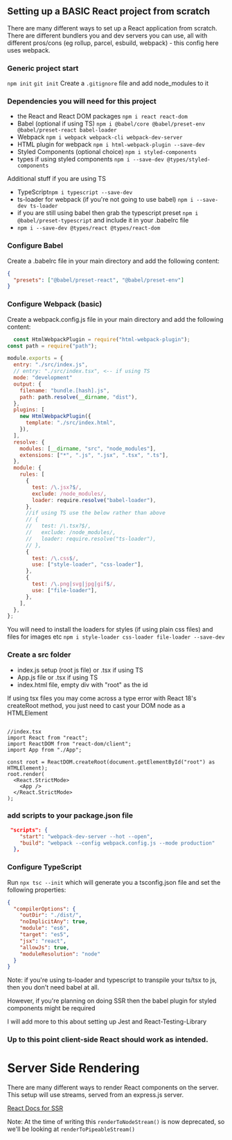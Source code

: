 ## Setting up a BASIC React project from scratch

There are many different ways to set up a React application from scratch. There are different bundlers you and dev servers you can use, all with different pros/cons (eg rollup, parcel, esbuild, webpack) - this config here uses webpack.

### Generic project start
```npm init```
```git init```
Create a ```.gitignore``` file and add node_modules to it


### Dependencies you will need for this project
- the React and React DOM packages ```npm i react react-dom```
- Babel (optional if using TS) ```npm i @babel/core @babel/preset-env @babel/preset-react babel-loader```
- Webpack ```npm i webpack webpack-cli webpack-dev-server```
- HTML plugin for webpack ```npm i html-webpack-plugin --save-dev```
- Styled Components (optional choice) ```npm i styled-components```
- types if using styled components ```npm i --save-dev @types/styled-components```

Additional stuff if you are using TS
- TypeScript```npm i typescript --save-dev```
- ts-loader for webpack (if you're not going to use babel) ```npm i --save-dev ts-loader```
- if you are still using babel then grab the typescript preset ```npm i @babel/preset-typescript``` and include it in your .babelrc file
- ```npm i --save-dev @types/react @types/react-dom```


### Configure Babel

Create a .babelrc file in your main directory and add the following content:

```json
{
  "presets": ["@babel/preset-react", "@babel/preset-env"]
}
```

### Configure Webpack (basic)

Create a webpack.config.js file in your main directory and add the following content:

```js
  const HtmlWebpackPlugin = require("html-webpack-plugin");
const path = require("path");

module.exports = {
  entry: "./src/index.js",
  // entry: "./src/index.tsx", <-- if using TS
  mode: "development"
  output: {
    filename: "bundle.[hash].js",
    path: path.resolve(__dirname, "dist"),
  },
  plugins: [
    new HtmlWebpackPlugin({
      template: "./src/index.html",
    }),
  ],
  resolve: {
    modules: [__dirname, "src", "node_modules"],
    extensions: ["*", ".js", ".jsx", ".tsx", ".ts"],
  },
  module: {
    rules: [
      {
        test: /\.jsx?$/,
        exclude: /node_modules/,
        loader: require.resolve("babel-loader"),
      },
      //if using TS use the below rather than above
      // {
      //   test: /\.tsx?$/,
      //   exclude: /node_modules/,
      //   loader: require.resolve("ts-loader"),
      // },
      {
        test: /\.css$/,
        use: ["style-loader", "css-loader"],
      },
      {
        test: /\.png|svg|jpg|gif$/,
        use: ["file-loader"],
      },
    ],
  },
};
```

You will need to install the loaders for styles (if using plain css files) and files for images etc
```npm i style-loader css-loader file-loader --save-dev```

### Create a src folder
- index.js setup (root js file) or .tsx if using TS
- App.js file or .tsx if using TS
- index.html file, empty div with "root" as the id

If using tsx files you may come across a type error with React 18's createRoot method, you just need to cast your DOM node as a HTMLElement

```tsx 

//index.tsx
import React from "react";
import ReactDOM from "react-dom/client";
import App from "./App";

const root = ReactDOM.createRoot(document.getElementById("root") as HTMLElement);
root.render(
  <React.StrictMode>
    <App />
  </React.StrictMode>
);
```

### add scripts to your package.json file
```json
 "scripts": {
    "start": "webpack-dev-server --hot --open",
    "build": "webpack --config webpack.config.js --mode production"
  },
```

### Configure TypeScript
Run ```npx tsc --init``` which will generate you a tsconfig.json file and set the following properties:
```json
{
  "compilerOptions": {
    "outDir": "./dist/",
    "noImplicitAny": true,
    "module": "es6",
    "target": "es5",
    "jsx": "react",
    "allowJs": true,
    "moduleResolution": "node"
  }
}
```

Note: if you're using ts-loader and typescript to transpile your ts/tsx to js, then you don't need babel at all.

However, if you're planning on doing SSR then the babel plugin for styled components might be required

I will add more to this about setting up Jest and React-Testing-Library


### Up to this point client-side React should work as intended.

# Server Side Rendering

There are many different ways to render React components on the server. This setup will use streams, served from an express.js server.

[React Docs for SSR](https://reactjs.org/docs/react-dom-server.html)

Note: At the time of writing this ```renderToNodeStream()``` is now deprecated, so we'll be looking at ```renderToPipeableStream()```